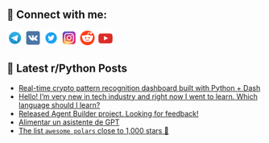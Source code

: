 ## 🔎 Connect with me:
[<img src="https://github.com/bullbesh/bullbesh/blob/main/images/Telegram.png" width="32" height="32" />](https://t.me/bullbesh)
[<img src="https://github.com/bullbesh/bullbesh/blob/main/images/VK.png" width="32" height="32" />](https://vk.com/bullbesh)
[<img src="https://github.com/bullbesh/bullbesh/blob/main/images/Twitter.png" width="32" height="32" />](https://twitter.com/bullbesh1)
[<img src="https://github.com/bullbesh/bullbesh/blob/main/images/Instagram.png" width="32" height="32" />](https://www.instagram.com/bullbesh)
[<img src="https://github.com/bullbesh/bullbesh/blob/main/images/Reddit.png" width="32" height="32" />](https://www.reddit.com/user/bullbesh)
[<img src="https://github.com/bullbesh/bullbesh/blob/main/images/YouTube.png" width="32" height="32" />](https://www.youtube.com/channel/UCtfjRs6uzgq5mfm8S06WTcg)

## 📕 Latest r/Python Posts
<!-- BLOG-POST-LIST:START -->
- [Real-time crypto pattern recognition dashboard built with Python + Dash](https://www.reddit.com/r/Python/comments/1nwb0fy/realtime_crypto_pattern_recognition_dashboard/)
- [Hello! I’m very new in tech industry and right now I went to learn. Which language should I learn?](https://www.reddit.com/r/Python/comments/1nwa9zx/hello_im_very_new_in_tech_industry_and_right_now/)
- [Released Agent Builder project. Looking for feedback!](https://www.reddit.com/r/Python/comments/1nw7gah/released_agent_builder_project_looking_for/)
- [Alimentar un asistente de GPT](https://www.reddit.com/r/Python/comments/1nw694f/alimentar_un_asistente_de_gpt/)
- [The list `awesome polars` close to 1,000 stars 🤩](https://www.reddit.com/r/Python/comments/1nw3xsy/the_list_awesome_polars_close_to_1000_stars/)
<!-- BLOG-POST-LIST:END -->
